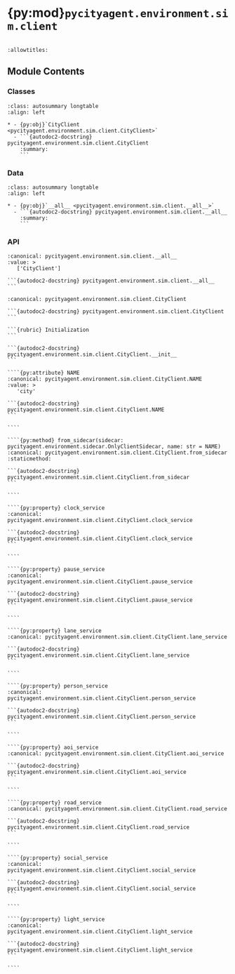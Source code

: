 # {py:mod}`pycityagent.environment.sim.client`

```{py:module} pycityagent.environment.sim.client
```

```{autodoc2-docstring} pycityagent.environment.sim.client
:allowtitles:
```

## Module Contents

### Classes

````{list-table}
:class: autosummary longtable
:align: left

* - {py:obj}`CityClient <pycityagent.environment.sim.client.CityClient>`
  - ```{autodoc2-docstring} pycityagent.environment.sim.client.CityClient
    :summary:
    ```
````

### Data

````{list-table}
:class: autosummary longtable
:align: left

* - {py:obj}`__all__ <pycityagent.environment.sim.client.__all__>`
  - ```{autodoc2-docstring} pycityagent.environment.sim.client.__all__
    :summary:
    ```
````

### API

````{py:data} __all__
:canonical: pycityagent.environment.sim.client.__all__
:value: >
   ['CityClient']

```{autodoc2-docstring} pycityagent.environment.sim.client.__all__
```

````

`````{py:class} CityClient(url: str, secure: bool = False)
:canonical: pycityagent.environment.sim.client.CityClient

```{autodoc2-docstring} pycityagent.environment.sim.client.CityClient
```

```{rubric} Initialization
```

```{autodoc2-docstring} pycityagent.environment.sim.client.CityClient.__init__
```

````{py:attribute} NAME
:canonical: pycityagent.environment.sim.client.CityClient.NAME
:value: >
   'city'

```{autodoc2-docstring} pycityagent.environment.sim.client.CityClient.NAME
```

````

````{py:method} from_sidecar(sidecar: pycityagent.environment.sidecar.OnlyClientSidecar, name: str = NAME)
:canonical: pycityagent.environment.sim.client.CityClient.from_sidecar
:staticmethod:

```{autodoc2-docstring} pycityagent.environment.sim.client.CityClient.from_sidecar
```

````

````{py:property} clock_service
:canonical: pycityagent.environment.sim.client.CityClient.clock_service

```{autodoc2-docstring} pycityagent.environment.sim.client.CityClient.clock_service
```

````

````{py:property} pause_service
:canonical: pycityagent.environment.sim.client.CityClient.pause_service

```{autodoc2-docstring} pycityagent.environment.sim.client.CityClient.pause_service
```

````

````{py:property} lane_service
:canonical: pycityagent.environment.sim.client.CityClient.lane_service

```{autodoc2-docstring} pycityagent.environment.sim.client.CityClient.lane_service
```

````

````{py:property} person_service
:canonical: pycityagent.environment.sim.client.CityClient.person_service

```{autodoc2-docstring} pycityagent.environment.sim.client.CityClient.person_service
```

````

````{py:property} aoi_service
:canonical: pycityagent.environment.sim.client.CityClient.aoi_service

```{autodoc2-docstring} pycityagent.environment.sim.client.CityClient.aoi_service
```

````

````{py:property} road_service
:canonical: pycityagent.environment.sim.client.CityClient.road_service

```{autodoc2-docstring} pycityagent.environment.sim.client.CityClient.road_service
```

````

````{py:property} social_service
:canonical: pycityagent.environment.sim.client.CityClient.social_service

```{autodoc2-docstring} pycityagent.environment.sim.client.CityClient.social_service
```

````

````{py:property} light_service
:canonical: pycityagent.environment.sim.client.CityClient.light_service

```{autodoc2-docstring} pycityagent.environment.sim.client.CityClient.light_service
```

````

`````

